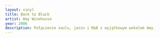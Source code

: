 ```yaml
---
layout: vinyl
title: Back to Black
artist: Amy Winehouse
year: 2006
description: Połączenie soulu, jazzu i R&B z wyjątkowym wokalem Amy.
---
```

